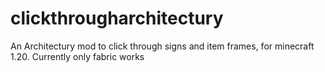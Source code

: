 # clickthrougharchitectury
An Architectury mod to click through signs and item frames, for minecraft 1.20. Currently only fabric works
